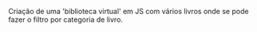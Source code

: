 Criação de uma 'biblioteca virtual' em JS com vários  livros onde se pode fazer o filtro por categoria de livro.
